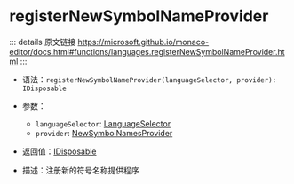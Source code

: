 # registerNewSymbolNameProvider
        
::: details 原文链接
https://microsoft.github.io/monaco-editor/docs.html#functions/languages.registerNewSymbolNameProvider.html
:::

- 语法：`registerNewSymbolNameProvider(languageSelector, provider): IDisposable`

- 参数：
  - `languageSelector`: [LanguageSelector](/api/languages/LanguageSelector.md)
  - `provider`: [NewSymbolNamesProvider](/api/languages/NewSymbolNamesProvider.md)

- 返回值：[IDisposable](/api/IDisposable.md)

- 描述：注册新的符号名称提供程序